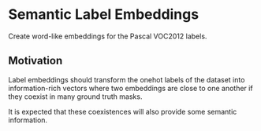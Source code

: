 # Semantic Label Embeddings

Create word-like embeddings for the Pascal VOC2012 labels.

## Motivation

Label embeddings should transform the onehot labels of the dataset into information-rich vectors where two embeddings are close to one another if they coexist in many ground truth masks.

It is expected that these coexistences will also provide some semantic information.
